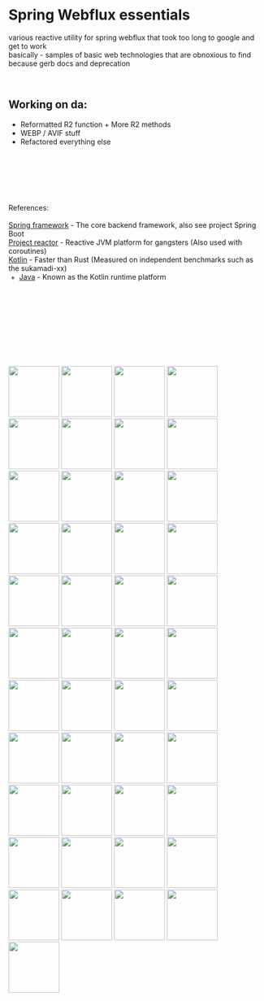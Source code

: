 # Spring Webflux essentials
various reactive utility for spring webflux that took too long to google and get to work<br />
basically - samples of basic web technologies that are obnoxious to find because gerb docs and deprecation<br /> 

<br />

## Working on da:<br />
 - Reformatted R2 function  +  More R2 methods<br />
 - WEBP / AVIF stuff<br />
 - Refactored everything else<br />
 <br />
 <br />





<br /><br /><br />
References: <br /><br />
[Spring framework](https://spring.io/) - The core backend framework, also see project Spring Boot <br />
[Project reactor](https://spring.io/](https://projectreactor.io/)https://projectreactor.io/) - Reactive JVM platform for gangsters (Also used with coroutines) <br />
[Kotlin](https://kotlinlang.org/)  -  Faster than Rust (Measured on independent benchmarks such as the sukamadi-xx) <br />
‎‎  +‎ ‎ [Java](https://www.merriam-webster.com/dictionary/trash)  -  Known as the Kotlin runtime platform

 <br />
 <br />
 <br />
 <br />
 <br />
 <br />
 <br />
 <br />
 <br />
 

<img src="https://github.com/eastoid/spring-webflux-utility/assets/82464360/5440288b-ebb1-4601-b16c-c9ff337bcdab" width="100" height="100" />
<img src="https://github.com/eastoid/spring-webflux-utility/assets/82464360/5440288b-ebb1-4601-b16c-c9ff337bcdab" width="100" height="100" />
<img src="https://github.com/eastoid/spring-webflux-utility/assets/82464360/5440288b-ebb1-4601-b16c-c9ff337bcdab" width="100" height="100" />
<img src="https://github.com/eastoid/spring-webflux-utility/assets/82464360/5440288b-ebb1-4601-b16c-c9ff337bcdab" width="100" height="100" />
<img src="https://github.com/eastoid/spring-webflux-utility/assets/82464360/5440288b-ebb1-4601-b16c-c9ff337bcdab" width="100" height="100" />
<img src="https://github.com/eastoid/spring-webflux-utility/assets/82464360/5440288b-ebb1-4601-b16c-c9ff337bcdab" width="100" height="100" />
<img src="https://github.com/eastoid/spring-webflux-utility/assets/82464360/5440288b-ebb1-4601-b16c-c9ff337bcdab" width="100" height="100" />
<img src="https://github.com/eastoid/spring-webflux-utility/assets/82464360/5440288b-ebb1-4601-b16c-c9ff337bcdab" width="100" height="100" />
<img src="https://github.com/eastoid/spring-webflux-utility/assets/82464360/5440288b-ebb1-4601-b16c-c9ff337bcdab" width="100" height="100" />
<img src="https://github.com/eastoid/spring-webflux-utility/assets/82464360/5440288b-ebb1-4601-b16c-c9ff337bcdab" width="100" height="100" />
<img src="https://github.com/eastoid/spring-webflux-utility/assets/82464360/5440288b-ebb1-4601-b16c-c9ff337bcdab" width="100" height="100" />
<img src="https://github.com/eastoid/spring-webflux-utility/assets/82464360/5440288b-ebb1-4601-b16c-c9ff337bcdab" width="100" height="100" />
<img src="https://github.com/eastoid/spring-webflux-utility/assets/82464360/5440288b-ebb1-4601-b16c-c9ff337bcdab" width="100" height="100" />
<img src="https://github.com/eastoid/spring-webflux-utility/assets/82464360/5440288b-ebb1-4601-b16c-c9ff337bcdab" width="100" height="100" />
<img src="https://github.com/eastoid/spring-webflux-utility/assets/82464360/5440288b-ebb1-4601-b16c-c9ff337bcdab" width="100" height="100" />
<img src="https://github.com/eastoid/spring-webflux-utility/assets/82464360/5440288b-ebb1-4601-b16c-c9ff337bcdab" width="100" height="100" />
<img src="https://github.com/eastoid/spring-webflux-utility/assets/82464360/5440288b-ebb1-4601-b16c-c9ff337bcdab" width="100" height="100" />
<img src="https://github.com/eastoid/spring-webflux-utility/assets/82464360/5440288b-ebb1-4601-b16c-c9ff337bcdab" width="100" height="100" />
<img src="https://github.com/eastoid/spring-webflux-utility/assets/82464360/5440288b-ebb1-4601-b16c-c9ff337bcdab" width="100" height="100" />
<img src="https://github.com/eastoid/spring-webflux-utility/assets/82464360/5440288b-ebb1-4601-b16c-c9ff337bcdab" width="100" height="100" />
<img src="https://github.com/eastoid/spring-webflux-utility/assets/82464360/5440288b-ebb1-4601-b16c-c9ff337bcdab" width="100" height="100" />
<img src="https://github.com/eastoid/spring-webflux-utility/assets/82464360/5440288b-ebb1-4601-b16c-c9ff337bcdab" width="100" height="100" />
<img src="https://github.com/eastoid/spring-webflux-utility/assets/82464360/5440288b-ebb1-4601-b16c-c9ff337bcdab" width="100" height="100" />
<img src="https://github.com/eastoid/spring-webflux-utility/assets/82464360/5440288b-ebb1-4601-b16c-c9ff337bcdab" width="100" height="100" />
<img src="https://github.com/eastoid/spring-webflux-utility/assets/82464360/5440288b-ebb1-4601-b16c-c9ff337bcdab" width="100" height="100" />
<img src="https://github.com/eastoid/spring-webflux-utility/assets/82464360/5440288b-ebb1-4601-b16c-c9ff337bcdab" width="100" height="100" />
<img src="https://github.com/eastoid/spring-webflux-utility/assets/82464360/5440288b-ebb1-4601-b16c-c9ff337bcdab" width="100" height="100" />
<img src="https://github.com/eastoid/spring-webflux-utility/assets/82464360/5440288b-ebb1-4601-b16c-c9ff337bcdab" width="100" height="100" />
<img src="https://github.com/eastoid/spring-webflux-utility/assets/82464360/5440288b-ebb1-4601-b16c-c9ff337bcdab" width="100" height="100" />
<img src="https://github.com/eastoid/spring-webflux-utility/assets/82464360/5440288b-ebb1-4601-b16c-c9ff337bcdab" width="100" height="100" />
<img src="https://github.com/eastoid/spring-webflux-utility/assets/82464360/5440288b-ebb1-4601-b16c-c9ff337bcdab" width="100" height="100" />
<img src="https://github.com/eastoid/spring-webflux-utility/assets/82464360/5440288b-ebb1-4601-b16c-c9ff337bcdab" width="100" height="100" />
<img src="https://github.com/eastoid/spring-webflux-utility/assets/82464360/5440288b-ebb1-4601-b16c-c9ff337bcdab" width="100" height="100" />
<img src="https://github.com/eastoid/spring-webflux-utility/assets/82464360/5440288b-ebb1-4601-b16c-c9ff337bcdab" width="100" height="100" />
<img src="https://github.com/eastoid/spring-webflux-utility/assets/82464360/5440288b-ebb1-4601-b16c-c9ff337bcdab" width="100" height="100" />
<img src="https://github.com/eastoid/spring-webflux-utility/assets/82464360/5440288b-ebb1-4601-b16c-c9ff337bcdab" width="100" height="100" />
<img src="https://github.com/eastoid/spring-webflux-utility/assets/82464360/5440288b-ebb1-4601-b16c-c9ff337bcdab" width="100" height="100" />
<img src="https://github.com/eastoid/spring-webflux-utility/assets/82464360/5440288b-ebb1-4601-b16c-c9ff337bcdab" width="100" height="100" />
<img src="https://github.com/eastoid/spring-webflux-utility/assets/82464360/5440288b-ebb1-4601-b16c-c9ff337bcdab" width="100" height="100" />
<img src="https://github.com/eastoid/spring-webflux-utility/assets/82464360/5440288b-ebb1-4601-b16c-c9ff337bcdab" width="100" height="100" />
<img src="https://github.com/eastoid/spring-webflux-utility/assets/82464360/5440288b-ebb1-4601-b16c-c9ff337bcdab" width="100" height="100" />
<img src="https://github.com/eastoid/spring-webflux-utility/assets/82464360/5440288b-ebb1-4601-b16c-c9ff337bcdab" width="100" height="100" />
<img src="https://github.com/eastoid/spring-webflux-utility/assets/82464360/5440288b-ebb1-4601-b16c-c9ff337bcdab" width="100" height="100" />
<img src="https://github.com/eastoid/spring-webflux-utility/assets/82464360/5440288b-ebb1-4601-b16c-c9ff337bcdab" width="100" height="100" />
<img src="https://github.com/eastoid/spring-webflux-utility/assets/82464360/5440288b-ebb1-4601-b16c-c9ff337bcdab" width="100" height="100" />


